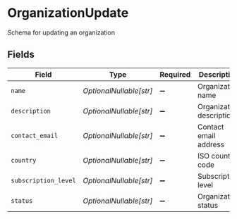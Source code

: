 # OrganizationUpdate

Schema for updating an organization


## Fields

| Field                    | Type                     | Required                 | Description              |
| ------------------------ | ------------------------ | ------------------------ | ------------------------ |
| `name`                   | *OptionalNullable[str]*  | :heavy_minus_sign:       | Organization name        |
| `description`            | *OptionalNullable[str]*  | :heavy_minus_sign:       | Organization description |
| `contact_email`          | *OptionalNullable[str]*  | :heavy_minus_sign:       | Contact email address    |
| `country`                | *OptionalNullable[str]*  | :heavy_minus_sign:       | ISO country code         |
| `subscription_level`     | *OptionalNullable[str]*  | :heavy_minus_sign:       | Subscription level       |
| `status`                 | *OptionalNullable[str]*  | :heavy_minus_sign:       | Organization status      |